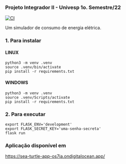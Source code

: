 ### Projeto Integrador II - Univesp 1o. Semestre/22
[![CI](https://github.com/rafael1717y/econovolt2/actions/workflows/main.yml/badge.svg)](https://github.com/rafael1717y/econovolt2/actions/workflows/main.yml)


Um simulador de consumo de energia elétrica.

### 1. Para instalar

#### LINUX

```console
python3 -m venv .venv
source .venv/bin/activate
pip install -r requirements.txt
```

#### WINDOWS

```console
python3 -m venv .venv
source .venv/Scripts/activate
pip install -r requirements.txt
```

### 2. Para executar

```console
export FLASK_ENV='development'
export FLASK_SECRET_KEY='uma-senha-secreta'
flask run
```

### Aplicação disponível em

<https://sea-turtle-app-os7ia.ondigitalocean.app/>
